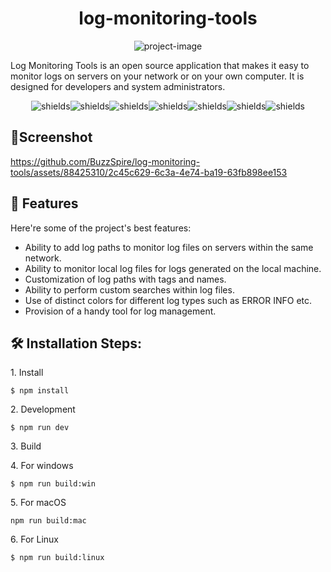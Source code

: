 <h1 align="center" id="title">log-monitoring-tools</h1>

<p align="center"><img src="https://socialify.git.ci/BuzzSpire/log-monitoring-tools/image?language=1&amp;name=1&amp;owner=1&amp;stargazers=1&amp;theme=Auto" alt="project-image"></p>

<p id="description">Log Monitoring Tools is an open source application that makes it easy to monitor logs on servers on your network or on your own computer. It is designed for developers and system administrators.</p>

<p align="center"><img src="https://img.shields.io/github/license/BuzzSpire/log-monitoring-tools" alt="shields"><img src="https://img.shields.io/github/last-commit/BuzzSpire/log-monitoring-tools" alt="shields"><img src="https://img.shields.io/github/languages/count/BuzzSpire/log-monitoring-tools" alt="shields"><img src="https://img.shields.io/github/issues/BuzzSpire/log-monitoring-tools" alt="shields"><img src="https://img.shields.io/github/forks/BuzzSpire/log-monitoring-tools?style=social" alt="shields"><img src="https://img.shields.io/github/contributors/BuzzSpire/log-monitoring-tools" alt="shields"><img src="https://img.shields.io/github/v/release/BuzzSpire/log-monitoring-tools" alt="shields"></p>

<h2>
  🎥Screenshot
</h2>

https://github.com/BuzzSpire/log-monitoring-tools/assets/88425310/2c45c629-6c3a-4e74-ba19-63fb898ee153



  
<h2>🧐 Features</h2>

Here're some of the project's best features:

*   Ability to add log paths to monitor log files on servers within the same network.
*   Ability to monitor local log files for logs generated on the local machine.
*   Customization of log paths with tags and names.
*   Ability to perform custom searches within log files.
*   Use of distinct colors for different log types such as ERROR INFO etc.
*   Provision of a handy tool for log management.

<h2>🛠️ Installation Steps:</h2>

<p>1. Install</p>

```
$ npm install
```

<p>2. Development</p>

```
$ npm run dev
```

<p>3. Build</p>

<p>4. For windows</p>

```
$ npm run build:win
```

<p>5. For macOS</p>

```
npm run build:mac
```

<p>6. For Linux</p>

```
$ npm run build:linux
```
